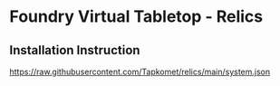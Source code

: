 # Foundry Virtual Tabletop - Relics


## Installation Instruction

https://raw.githubusercontent.com/Tapkomet/relics/main/system.json
